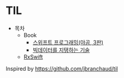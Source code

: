 # TIL

* 목차
  * Book
    * [스위프트 프로그래밍(야곰, 3판)](https://github.com/lygon55555/TIL/tree/main/Book/%EC%8A%A4%EC%9C%84%ED%94%84%ED%8A%B8%20%ED%94%84%EB%A1%9C%EA%B7%B8%EB%9E%98%EB%B0%8D(%EC%95%BC%EA%B3%B0%2C%203%ED%8C%90))
    * [빅데이터를 지탱하는 기술](https://github.com/lygon55555/TIL/tree/main/Book/%EB%B9%85%EB%8D%B0%EC%9D%B4%ED%84%B0%EB%A5%BC%20%EC%A7%80%ED%83%B1%ED%95%98%EB%8A%94%20%EA%B8%B0%EC%88%A0)
  * [RxSwift](https://github.com/lygon55555/TIL/tree/main/RxSwift)

Inspired by https://github.com/jbranchaud/til
